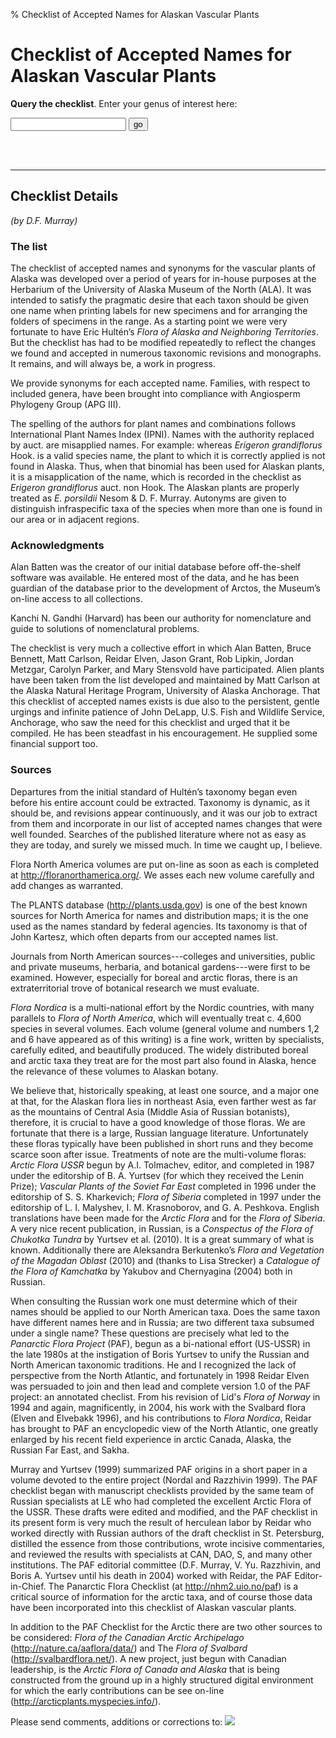 % Checklist of Accepted Names for Alaskan Vascular Plants

# Checklist of Accepted Names for Alaskan Vascular Plants

<p><b>Query the checklist</b>. Enter your genus of interest here:</p><form method="get" action="../do"><input type="text" name="g" size ="20"/><input type="hidden" name="method" value="gquery"/>&#160;<input type="submit" value="go"/></form>

<br/>
<br/>
<hr/>

## Checklist Details

_(by D.F. Murray)_

### The list

The checklist of accepted names and synonyms for the vascular plants
of Alaska was developed over a period of years for in-house purposes
at the Herbarium of the University of Alaska Museum of the North
(ALA). It was intended to satisfy the pragmatic desire that each taxon
should be given one name when printing labels for new specimens and
for arranging the folders of specimens in the range. As a starting
point we were very fortunate to have Eric Hultén’s _Flora of Alaska
and Neighboring Territories_. But the checklist has had to be modified
repeatedly to reflect the changes we found and accepted in numerous
taxonomic revisions and monographs. It remains, and will always be, a
work in progress.

We provide synonyms for each accepted name. <!-- You can enter the
checklist with any one of the names commonly used in standard
references and be directed to our accepted name.  Family, genus, and
species are arranged alphabetically. --> Families, with respect to
included genera, have been brought into compliance with Angiosperm
Phylogeny Group (APG III). <!-- The checklist has been developed in
sections: gymnosperms; ferns and fern-allies; monocots; dicots. -->

The spelling of the authors for plant names and combinations follows
International Plant Names Index (IPNI). Names with the authority
replaced by auct. are misapplied names. For example: whereas _Erigeron
grandiflorus_ Hook. is a valid species name, the plant to which it is
correctly applied is not found in Alaska. Thus, when that binomial has
been used for Alaskan plants, it is a misapplication of the name,
which is recorded in the checklist as _Erigeron grandiflorus_ auct. non
Hook. The Alaskan plants are properly treated as _E. porsildii_ Nesom &
D. F. Murray.  Autonyms are given to distinguish infraspecific taxa of
the species when more than one is found in our area or in adjacent
regions.

### Acknowledgments

Alan Batten was the creator of our initial database before
off-the-shelf software was available. He entered most of the data, and
he has been guardian of the database prior to the development of
Arctos, the Museum’s on-line access to all collections.

Kanchi N. Gandhi (Harvard) has been our authority for nomenclature and
guide to solutions of nomenclatural problems.

The checklist is very much a collective effort in which Alan Batten,
Bruce Bennett, Matt Carlson, Reidar Elven, Jason Grant, Rob Lipkin,
Jordan Metzgar, Carolyn Parker, and Mary Stensvold have participated.
Alien plants have been taken from the list developed and maintained by
Matt Carlson at the Alaska Natural Heritage Program, University of
Alaska Anchorage.  That this checklist of accepted names exists is due
also to the persistent, gentle urgings and infinite patience of John
DeLapp, U.S. Fish and Wildlife Service, Anchorage, who saw the need
for this checklist and urged that it be compiled. He has been
steadfast in his encouragement. He supplied some financial support too.

### Sources

Departures from the initial standard of Hultén’s taxonomy began even
before his entire account could be extracted. Taxonomy is dynamic, as
it should be, and revisions appear continuously, and it was our job to
extract from them and incorporate in our list of accepted names
changes that were well founded. Searches of the published literature
where not as easy as they are today, and surely we missed much. In
time we caught up, I believe.

Flora North America volumes are put on-line as soon as each is
completed at <http://floranorthamerica.org/>. We asses each new volume
carefully and add changes as warranted.

The PLANTS database (<http://plants.usda.gov>) is one of the best
known sources for North America for names and distribution maps; it is
the one used as the names standard by federal agencies. Its taxonomy
is that of John Kartesz, which often departs from our accepted names
list.

Journals from North American sources---colleges and universities,
public and private museums, herbaria, and botanical gardens---were
first to be examined. However, especially for boreal and arctic
floras, there is an extraterritorial trove of botanical research we
must evaluate.

_Flora Nordica_ is a multi-national effort by the Nordic countries,
with many parallels to _Flora of North America_, which will eventually
treat c. 4,600 species in several volumes.  Each volume
(general volume and numbers 1,2 and 6 have appeared as of this writing)
is a fine work, written by specialists, carefully edited, and
beautifully produced. The widely distributed boreal and arctic taxa
they treat are for the most part also found in Alaska, hence the
relevance of these volumes to Alaskan botany.

We believe that, historically speaking, at least one source, and a
major one at that, for the Alaskan flora lies in northeast Asia, even
farther west as far as the mountains of Central Asia (Middle Asia of
Russian botanists), therefore, it is crucial to have a good knowledge
of those floras. We are fortunate that there is a large, Russian
language literature. Unfortunately these floras typically have been
published in short runs and they become scarce soon after
issue. Treatments of note are the multi-volume floras: _Arctic Flora
USSR_ begun by A.I. Tolmachev, editor, and completed in 1987 under the
editorship of B. A. Yurtsev (for which they received the Lenin Prize);
_Vascular Plants of the Soviet Far East_ completed in 1996 under the
editorship of S. S. Kharkevich; _Flora of Siberia_ completed in 1997
under the editorship of L. I. Malyshev, I. M. Krasnoborov, and
G. A. Peshkova. English translations have been made for the _Arctic
Flora_ and for the _Flora of Siberia_. A very nice recent publication,
in Russian, is a _Conspectus of the Flora of Chukotka Tundra_ by
Yurtsev et al. (2010). It is a great summary of what is known.
Additionally there are Aleksandra Berkutenko’s _Flora and Vegetation
of the Magadan Oblast_ (2010) and (thanks to Lisa Strecker) a
_Catalogue of the Flora of Kamchatka_ by Yakubov and Chernyagina
(2004) both in Russian.

When consulting the Russian work one must determine which of their
names should be applied to our North American taxa. Does the same
taxon have different names here and in Russia; are two different taxa
subsumed under a single name? These questions are precisely what led
to the _Panarctic Flora Project_ (PAF),
begun as a bi-national effort (US-USSR) in the late 1980s at the
instigation of Boris Yurtsev to unify the Russian and North American
taxonomic traditions. He and I recognized the lack of perspective from
the North Atlantic, and fortunately in 1998 Reidar Elven was persuaded
to join and then lead and complete version 1.0 of the PAF project: an
annotated checlist. From his revision of Lid's _Flora of Norway_ in
1994 and again, magnificently, in 2004, his work with the Svalbard
flora (Elven and Elvebakk 1996), and his contributions to _Flora
Nordica_, Reidar has brought to PAF an encyclopedic view of the North
Atlantic, one greatly enlarged by his recent field experience in
arctic Canada, Alaska, the Russian Far East, and Sakha.

Murray and Yurtsev (1999) summarized PAF origins in a short paper in a
volume devoted to the entire project (Nordal and Razzhivin 1999). The
PAF checklist began with manuscript checklists provided by the same
team of Russian specialists at LE who had completed the excellent
Arctic Flora of the USSR. These drafts were edited and modified, and
the PAF checklist in its present form is very much the result of
herculean labor by Reidar who worked directly with Russian authors of
the draft checklist in St. Petersburg, distilled the essence from
those contributions, wrote incisive commentaries, and reviewed the
results with specialists at CAN, DAO, S, and many other
institutions. The PAF editorial committee (D.F. Murray,
V. Yu. Razzhivin, and Boris A. Yurtsev until his death in 2004) worked
with Reidar, the PAF Editor-in-Chief. The Panarctic Flora Checklist
(at <http://nhm2.uio.no/paf>) is a critical source of information for
the arctic taxa, and of course those data have been incorporated into
this checklist of Alaskan vascular plants.

In addition to the PAF Checklist for the Arctic there are two other
sources to be considered: _Flora of the Canadian Arctic Archipelago_
(<http://nature.ca/aaflora/data/>) and The _Flora of Svalbard_
(<http://svalbardflora.net/>). A new project, just begun with Canadian
leadership, is the _Arctic Flora of Canada and Alaska_ that is being
constructed from the ground up in a highly structured digital
environment for which the early contributions can be see on-line
(<http://arcticplants.myspecies.info/>).

Please send comments, additions or corrections to: <img src="../img/upd.png"/>
